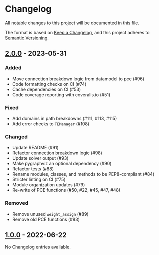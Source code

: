 # Changelog

All notable changes to this project will be documented in this file.

The format is based on [Keep a Changelog](https://keepachangelog.com/en/1.0.0/),
and this project adheres to [Semantic Versioning](https://semver.org/spec/v2.0.0.html).

## [2.0.0] - 2023-05-31

### Added

- Move connection breakdown logic from datamodel to pce (#96)
- Code formatting checks on CI (#74)
- Cache dependencies on CI (#53)
- Code coverage reporting with coveralls.io (#51)

### Fixed

- Add domains in path breakdowns (#111, #113, #115)
- Add error checks to `TEManager` (#108)

### Changed

- Update README (#91)
- Refactor connection breakdown logic (#98)
- Update solver output (#93)
- Make pygraphviz an optional dependency (#90)
- Refactor tests (#88)
- Rename modules, classes, and methods to be PEP8-compliant (#84)
- Stricter linting on CI (#75)
- Module organization updates (#79)
- Re-write of PCE functions (#50, #22, #45, #47, #48)

### Removed

- Remove unused `weight_assign` (#89)
- Remove old PCE functions (#83)

## [1.0.0] - 2022-06-22

No Changelog entries available.


[2.0.0]: https://github.com/atlanticwave-sdx/pce/compare/1.0.0...2.0.0
[1.0.0]: https://github.com/atlanticwave-sdx/pce/compare/60af115...1.0.0
